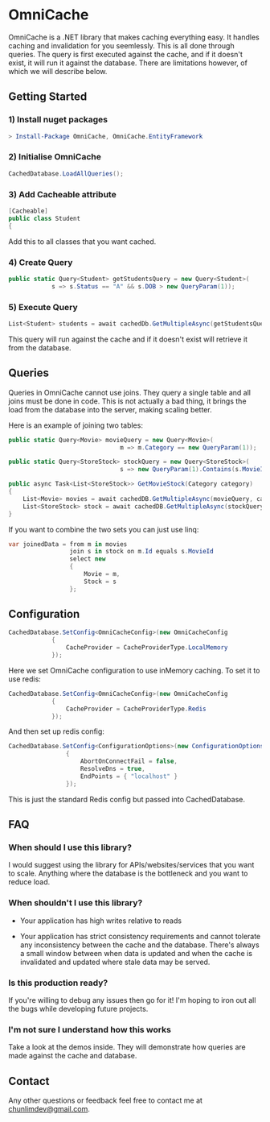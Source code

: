 
# OmniCache
OmniCache is a .NET library that makes caching everything easy. It handles caching and invalidation for you seemlessly. This is all done through queries. The query is first executed against the cache, and if it doesn't exist, it will run it against the database. There are limitations however, of which we will describe below.


## Getting Started

### 1) Install nuget packages
``` powershell
> Install-Package OmniCache, OmniCache.EntityFramework
```
### 2) Initialise OmniCache
``` csharp
CachedDatabase.LoadAllQueries();
```

### 3) Add Cacheable attribute
``` csharp
[Cacheable]
public class Student
{
```
Add this to all classes that you want cached.
### 4) Create Query
``` csharp
public static Query<Student> getStudentsQuery = new Query<Student>(
			s => s.Status == "A" && s.DOB > new QueryParam(1));
```

### 5) Execute Query
``` csharp
List<Student> students = await cachedDb.GetMultipleAsync(getStudentsQuery, new DateTime(1990,1,1));
```
This query will run against the cache and if it doesn't exist will retrieve it from the database.

## Queries
Queries in OmniCache cannot use joins. They query a single table and all joins must be done in code. This is not actually a bad thing, it brings the load from the database into the server, making scaling better.

Here is an example of joining two tables:

``` csharp
public static Query<Movie> movieQuery = new Query<Movie>(
                               m => m.Category == new QueryParam(1));

public static Query<StoreStock> stockQuery = new Query<StoreStock>(
                               s => new QueryParam(1).Contains(s.MovieId));

public async Task<List<StoreStock>> GetMovieStock(Category category)
{
    List<Movie> movies = await cachedDB.GetMultipleAsync(movieQuery, category);
    List<StoreStock> stock = await cachedDB.GetMultipleAsync(stockQuery, movies.Select(m=>m.Id).ToList());
}
```

If you want to combine the two sets you can just use linq:
``` csharp
var joinedData = from m in movies
                 join s in stock on m.Id equals s.MovieId
                 select new
                 {
                     Movie = m,
                     Stock = s
                 };
```

## Configuration

``` csharp
CachedDatabase.SetConfig<OmniCacheConfig>(new OmniCacheConfig
            {
                CacheProvider = CacheProviderType.LocalMemory
            });
```
Here we set OmniCache configuration to use inMemory caching. To set it to use redis:
``` csharp
CachedDatabase.SetConfig<OmniCacheConfig>(new OmniCacheConfig
            {
                CacheProvider = CacheProviderType.Redis
            });
```

And then set up redis config:
``` csharp
CachedDatabase.SetConfig<ConfigurationOptions>(new ConfigurationOptions()
                {
                    AbortOnConnectFail = false,
                    ResolveDns = true,
                    EndPoints = { "localhost" }
                });
```
This is just the standard Redis config but passed into CachedDatabase.

## FAQ
### When should I use this library?
I would suggest using the library for APIs/websites/services that you want to scale. Anything where the database is the bottleneck and you want to reduce load.

### When shouldn't I use this library?
- Your application has high writes relative to reads

- Your application has strict consistency requirements and cannot tolerate any inconsistency between the cache and the database. There's always a small window between when data is updated and when the cache is invalidated and updated where stale data may be served.

### Is this production ready?
If you're willing to debug any issues then go for it! I'm hoping to iron out all the bugs while developing future projects.

### I'm not sure I understand how this works
Take a look at the demos inside. They will demonstrate how queries are made against the cache and database.


## Contact
Any other questions or feedback feel free to contact me at chunlimdev@gmail.com.
